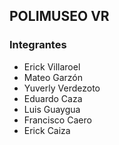 ## POLIMUSEO VR


### Integrantes
- Erick Villaroel
- Mateo Garzón
- Yuverly Verdezoto
- Eduardo Caza
- Luis Guaygua
- Francisco Caero
- Erick Caiza